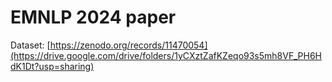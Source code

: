 # EMNLP 2024 paper

Dataset: [https://zenodo.org/records/11470054](https://drive.google.com/drive/folders/1yCXztZafKZeqo93s5mh8VF_PH6HdK1Dt?usp=sharing)
